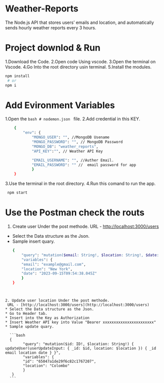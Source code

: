 # Weather-Reports
The Node.js API that stores users’ emails and location, and automatically sends hourly weather reports every 3 hours.

# Project downlod & Run
1.Download the Code.
2.Open code Using vscode.
3.Open the terminal on Vscode.
4.Go Into the root directory usin terminal.
5.Install the modules.
```bash
npm install
 # or
npm i
```

# Add Evironment Variables
1.Open the ```bash # nodemon.json ``` file.
2.Add credential in this KEY.
```bash
    {
        "env": {
            "MONGO_USER": "", //MongoDB Usename
            "MONGO_PASSWORD": "", // MongoDB Password
            "MONGO_DB": "weather_reports", 
            "API_KEY":"", // Weather API Key

            "EMAIL_USERNAME": "", //Auther Email.
            "EMAIL_PASSWORD": "" //  email password for app
            }
    }
```
3.Use the terminal in the root directory. 
4.Run this comand to run the app.
```bash
 npm start
```

# Use the Postman check the routs
1. Create user Under the post methode.
   URL - [http://localhost:3000/users](http://localhost:3000/users)
  * Select the Data structure as the Json.
  * Sample insert quary.
    ```bash
    {
        "query": "mutation($email: String!, $location: String!, $date: String!) { createUser(userInput: { email: $email, location: $location, date: $date }) { _id } }",
        "variables": {
        "email": "example@gmail.com",
        "location": "New York",
        "date": "2023-09-15T09:54:38.045Z"
        }
    }
  ```


2. Update user location Under the post methode.
   URL - [http://localhost:3000/users](http://localhost:3000/users)
  * Select the Data structure as the Json.
  * Go to Header tab.
  * Insert into the Key as Authorization 
  * Insert Weather API key into Value "Bearer xxxxxxxxxxxxxxxxxxxxxxx"
  * Sample update quary.

    ```bash
    {
          "query": "mutation($id: ID!, $location: String!) { updateUser(userUpdateInput: { _id: $id, location: $location }) { _id email location date } }",
          "variables": {
          "id": "65047a1de29f6c82c1767207",
          "location": "Colombo"
          }
     }
    ```

  
